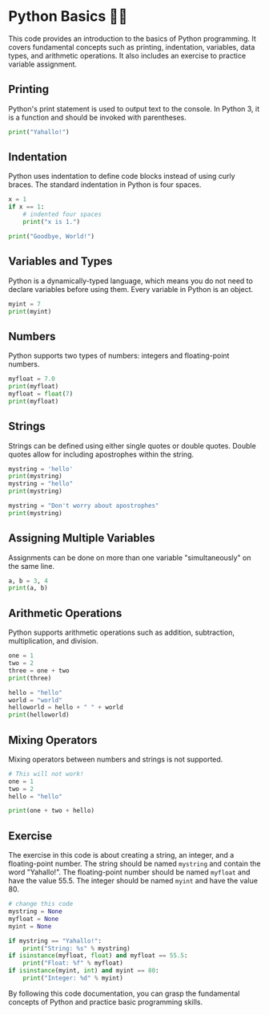 # Python Basics 🚀🔥

This code provides an introduction to the basics of Python programming. It covers fundamental concepts such as printing, indentation, variables, data types, and arithmetic operations. It also includes an exercise to practice variable assignment.

## Printing

Python's print statement is used to output text to the console. In Python 3, it is a function and should be invoked with parentheses.

```python
print("Yahallo!")
```

## Indentation

Python uses indentation to define code blocks instead of using curly braces. The standard indentation in Python is four spaces.

```python
x = 1
if x == 1:
    # indented four spaces
    print("x is 1.")

print("Goodbye, World!")
```

## Variables and Types

Python is a dynamically-typed language, which means you do not need to declare variables before using them. Every variable in Python is an object.

```python
myint = 7
print(myint)
```

## Numbers

Python supports two types of numbers: integers and floating-point numbers.

```python
myfloat = 7.0
print(myfloat)
myfloat = float(7)
print(myfloat)
```

## Strings

Strings can be defined using either single quotes or double quotes. Double quotes allow for including apostrophes within the string.

```python
mystring = 'hello'
print(mystring)
mystring = "hello"
print(mystring)

mystring = "Don't worry about apostrophes"
print(mystring)
```

## Assigning Multiple Variables

Assignments can be done on more than one variable "simultaneously" on the same line.

```python
a, b = 3, 4
print(a, b)
```

## Arithmetic Operations

Python supports arithmetic operations such as addition, subtraction, multiplication, and division.

```python
one = 1
two = 2
three = one + two
print(three)

hello = "hello"
world = "world"
helloworld = hello + " " + world
print(helloworld)
```

## Mixing Operators

Mixing operators between numbers and strings is not supported.

```python
# This will not work!
one = 1
two = 2
hello = "hello"

print(one + two + hello)
```

## Exercise

The exercise in this code is about creating a string, an integer, and a floating-point number. The string should be named `mystring` and contain the word "Yahallo!". The floating-point number should be named `myfloat` and have the value 55.5. The integer should be named `myint` and have the value 80.

```python
# change this code
mystring = None
myfloat = None
myint = None

if mystring == "Yahallo!":
    print("String: %s" % mystring)
if isinstance(myfloat, float) and myfloat == 55.5:
    print("Float: %f" % myfloat)
if isinstance(myint, int) and myint == 80:
    print("Integer: %d" % myint)
```

By following this code documentation, you can grasp the fundamental concepts of Python and practice basic programming skills.
